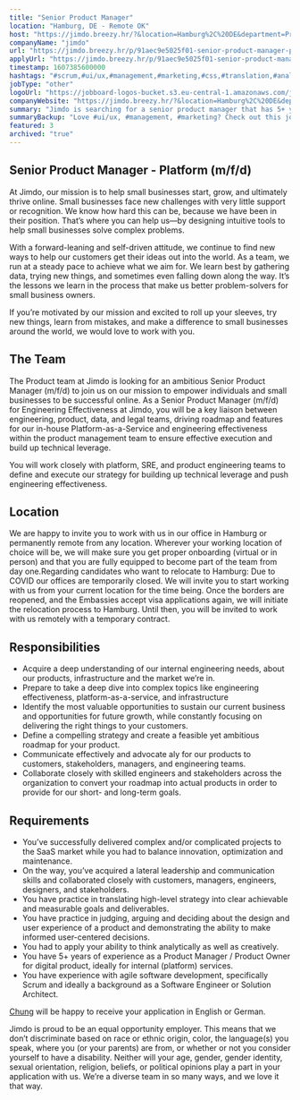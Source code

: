 ```yaml
---
title: "Senior Product Manager"
location: "Hamburg, DE - Remote OK"
host: "https://jimdo.breezy.hr/?&location=Hamburg%2C%20DE&department=Product%20%26%20Engineering#positions"
companyName: "jimdo"
url: "https://jimdo.breezy.hr/p/91aec9e5025f01-senior-product-manager-platform-m-f-d"
applyUrl: "https://jimdo.breezy.hr/p/91aec9e5025f01-senior-product-manager-platform-m-f-d/apply"
timestamp: 1607385600000
hashtags: "#scrum,#ui/ux,#management,#marketing,#css,#translation,#analysis,#optimization,#English"
jobType: "other"
logoUrl: "https://jobboard-logos-bucket.s3.eu-central-1.amazonaws.com/jimdo"
companyWebsite: "https://jimdo.breezy.hr/?&location=Hamburg%2C%20DE&department=Product%20%26%20Engineering#positions"
summary: "Jimdo is searching for a senior product manager that has 5+ years of experience as a Product Manager / Product Owner for digital product, ideally for internal."
summaryBackup: "Love #ui/ux, #management, #marketing? Check out this job post!"
featured: 3
archived: "true"
---
```


## Senior Product Manager - Platform (m/f/d)

At Jimdo, our mission is to help small businesses start, grow, and ultimately thrive online. Small businesses face new challenges with very little support or recognition. We know how hard this can be, because we have been in their position. That’s where you can help us—by designing intuitive tools to help small businesses solve complex problems.

With a forward-leaning and self-driven attitude, we continue to find new ways to help our customers get their ideas out into the world. As a team, we run at a steady pace to achieve what we aim for. We learn best by gathering data, trying new things, and sometimes even falling down along the way. It’s the lessons we learn in the process that make us better problem-solvers for small business owners.

If you’re motivated by our mission and excited to roll up your sleeves, try new things, learn from mistakes, and make a difference to small businesses around the world, we would love to work with you.

## The Team

The Product team at Jimdo is looking for an ambitious Senior Product Manager (m/f/d) to join us on our mission to empower individuals and small businesses to be successful online. As a Senior Product Manager (m/f/d) for Engineering Effectiveness at Jimdo, you will be a key liaison between engineering, product, data, and legal teams, driving roadmap and features for our in-house Platform-as-a-Service and engineering effectiveness within the product management team to ensure effective execution and build up technical leverage.

You will work closely with platform, SRE, and product engineering teams to define and execute our strategy for building up technical leverage and push engineering effectiveness.

## Location

We are happy to invite you to work with us in our office in Hamburg or permanently remote from any location. Wherever your working location of choice will be, we will make sure you get proper onboarding (virtual or in person) and that you are fully equipped to become part of the team from day one.Regarding candidates who want to relocate to Hamburg: Due to COVID our offices are temporarily closed. We will invite you to start working with us from your current location for the time being. Once the borders are reopened, and the Embassies accept visa applications again, we will initiate the relocation process to Hamburg. Until then, you will be invited to work with us remotely with a temporary contract.

## Responsibilities

*   Acquire a deep understanding of our internal engineering needs, about our products, infrastructure and the market we’re in.
*   Prepare to take a deep dive into complex topics like engineering effectiveness, platform-as-a-service, and infrastructure
*   Identify the most valuable opportunities to sustain our current business and opportunities for future growth, while constantly focusing on delivering the right things to your customers.
*   Define a compelling strategy and create a feasible yet ambitious roadmap for your product.
*   Communicate effectively and advocate aly for our products to customers, stakeholders, managers, and engineering teams.
*   Collaborate closely with skilled engineers and stakeholders across the organization to convert your roadmap into actual products in order to provide for our short- and long-term goals.

## Requirements

*   You’ve successfully delivered complex and/or complicated projects to the SaaS market while you had to balance innovation, optimization and maintenance.
*   On the way, you’ve acquired a lateral leadership and communication skills and collaborated closely with customers, managers, engineers, designers, and stakeholders.
*   You have practice in translating high-level strategy into clear achievable and measurable goals and deliverables.
*   You have practice in judging, arguing and deciding about the design and user experience of a product and demonstrating the ability to make informed user-centered decisions.
*   You had to apply your ability to think analytically as well as creatively.
*   You have 5+ years of experience as a Product Manager / Product Owner for digital product, ideally for internal (platform) services.
*   You have experience with agile software development, specifically Scrum and ideally a background as a Software Engineer or Solution Architect.

[Chung](https://www.linkedin.com/in/chunghuynh/) will be happy to receive your application in English or German.

Jimdo is proud to be an equal opportunity employer. This means that we don’t discriminate based on race or ethnic origin, color, the language(s) you speak, where you (or your parents) are from, or whether or not you consider yourself to have a disability. Neither will your age, gender, gender identity, sexual orientation, religion, beliefs, or political opinions play a part in your application with us. We’re a diverse team in so many ways, and we love it that way.
